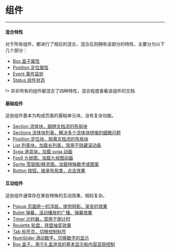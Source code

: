 # 组件

---

#### 混合特性

对于所有组件，都进行了相应的混合，混合后则拥有该部分的特性，主要分为以下几个部分：

- [Box 盒子属性](docs/components/mixins/Box.md)
- [Position 定位属性](docs/components/mixins/Position.md)
- [Event 事件监听](docs/components/mixins/Event.md)
- [Status 组件状态](docs/components/mixins/Status.md)

!> 并非所有的组件都混合了四种特性，混合程度查看该组件的文档

#### 基础组件

这些组件基本为构成页面的基础单元块，没有复杂功能。

- [Section 流体块，跟随文档流的布局块](docs/components/basic/Section.md)
- [Sections 流体块列表，解决多个流体块拼接的细微问题](docs/components/basic/Sections.md)
- [Position 定位块，脱离文档流的布局块](docs/components/basic/Position.md)
- [List 列表块，加载长列表，常用于隐藏滚动条](docs/components/basic/List.md)
- [Svga 道具块，加载 svga 动画](docs/components/basic/Svga.md)
- [Fps9 九帧图，加载九帧图动画](docs/components/basic/Fps9.md)
- [Sprite 雪碧图/精灵图，加载特殊数字或图案](docs/components/basic/Sprite.md)
- [Button 按钮，继承布局类，点击效果](docs/components/basic/Button.md)

#### 互动组件

这些组件通常存在某些特殊的互动效果，相较复杂。

- [Popup 页面统一的浮层，提供阴影、渐变的效果](docs/components/interact/Popup.md)
- [Bullet 弹幕，滚动播放的广播、弹幕效果](docs/components/interact/Bullet.md)
- [Timer 计时器，常用于倒计时](docs/components/interact/Timer.md)
- [Roulette 轮盘，转盘抽奖效果](docs/components/interact/Roulette.md)
- [Tab 标签页，切换控制标签](docs/components/interact/Tab.md)
- [NumSlider 滑动数字，切换数字的显示](docs/components/interact/NumSlider.md)
- [Box 盒子，用于礼盒道具的基本显示和内容显隐控制](docs/components/interact/Box.md)
